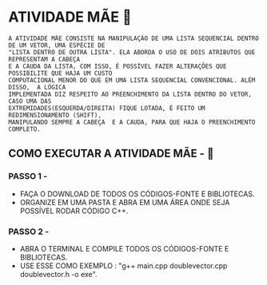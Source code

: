 # ATIVIDADE MÃE 👩

    A ATIVIDADE MÃE CONSISTE NA MANIPULAÇÃO DE UMA LISTA SEQUENCIAL DENTRO DE UM VETOR, UMA ESPÉCIE DE 
    "LISTA DENTRO DE OUTRA LISTA". ELA ABORDA O USO DE DOIS ATRIBUTOS QUE REPRESENTAM A CABEÇA 
    E A CAUDA DA LISTA, COM ISSO, É POSSÍVEL FAZER ALTERAÇÕES QUE POSSIBILITE QUE HAJA UM CUSTO  
    COMPUTACIONAL MENOR DO QUE EM UMA LISTA SEQUENCIAL CONVENCIONAL. ALÉM DISSO,  A LÓGICA 
    IMPLEMENTADA DIZ RESPEITO AO PREENCHIMENTO DA LISTA DENTRO DO VETOR, CASO UMA DAS
    EXTREMIDADES(ESQUERDA/DIREITA) FIQUE LOTADA, É FEITO UM REDIMENSIONAMENTO (SHIFT), 
    MANIPULANDO SEMPRE A CABEÇA  E A CAUDA, PARA QUE HAJA O PREENCHIMENTO COMPLETO.

    
## COMO EXECUTAR A ATIVIDADE MÃE - 🚀
### PASSO 1 -

- FAÇA O DOWNLOAD DE TODOS OS CÓDIGOS-FONTE E BIBLIOTECAS.
- ORGANIZE EM UMA PASTA E ABRA EM UMA ÁREA ONDE SEJA POSSÍVEL RODAR CÓDIGO C++.
### PASSO 2 -

- ABRA O TERMINAL E COMPILE TODOS OS CÓDIGOS-FONTE E BIBLIOTECAS.
- USE ESSE COMO EXEMPLO : "g++ main.cpp doublevector.cpp doublevector.h -o exe".
    
    
    



